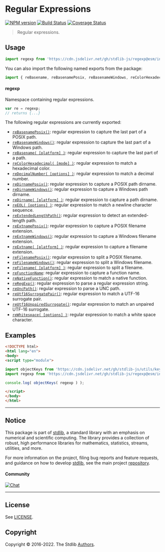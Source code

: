 <!--

@license Apache-2.0

Copyright (c) 2018 The Stdlib Authors.

Licensed under the Apache License, Version 2.0 (the "License");
you may not use this file except in compliance with the License.
You may obtain a copy of the License at

   http://www.apache.org/licenses/LICENSE-2.0

Unless required by applicable law or agreed to in writing, software
distributed under the License is distributed on an "AS IS" BASIS,
WITHOUT WARRANTIES OR CONDITIONS OF ANY KIND, either express or implied.
See the License for the specific language governing permissions and
limitations under the License.

-->

# Regular Expressions

[![NPM version][npm-image]][npm-url] [![Build Status][test-image]][test-url] [![Coverage Status][coverage-image]][coverage-url] <!-- [![dependencies][dependencies-image]][dependencies-url] -->

> Regular expressions.



<section class="usage">

## Usage

```javascript
import regexp from 'https://cdn.jsdelivr.net/gh/stdlib-js/regexp@esm/index.mjs';
```

You can also import the following named exports from the package:

```javascript
import { reBasename, reBasenamePosix, reBasenameWindows, reColorHexadecimal, reDecimalNumber, reDirname, reDirnamePosix, reDirnameWindows, reEOL, reExtendedLengthPath, reExtname, reExtnamePosix, reExtnameWindows, reFilename, reFilenamePosix, reFilenameWindows, reFunctionName, reNativeFunction, reRegExp, reUncPath, reUtf16SurrogatePair, reUtf16UnpairedSurrogate, reWhitespace } from 'https://cdn.jsdelivr.net/gh/stdlib-js/regexp@esm/index.mjs';
```

#### regexp

Namespace containing regular expressions.

```javascript
var re = regexp;
// returns {...}
```

The following regular expressions are currently exported:

<!-- <toc pattern="*"> -->

<div class="namespace-toc">

-   <span class="signature">[`reBasenamePosix()`][@stdlib/regexp/basename-posix]</span><span class="delimiter">: </span><span class="description">regular expression to capture the last part of a POSIX path.</span>
-   <span class="signature">[`reBasenameWindows()`][@stdlib/regexp/basename-windows]</span><span class="delimiter">: </span><span class="description">regular expression to capture the last part of a Windows path.</span>
-   <span class="signature">[`reBasename( [platform] )`][@stdlib/regexp/basename]</span><span class="delimiter">: </span><span class="description">regular expression to capture the last part of a path.</span>
-   <span class="signature">[`reColorHexadecimal( [mode] )`][@stdlib/regexp/color-hexadecimal]</span><span class="delimiter">: </span><span class="description">regular expression to match a hexadecimal color.</span>
-   <span class="signature">[`reDecimalNumber( [options] )`][@stdlib/regexp/decimal-number]</span><span class="delimiter">: </span><span class="description">regular expression to match a decimal number.</span>
-   <span class="signature">[`reDirnamePosix()`][@stdlib/regexp/dirname-posix]</span><span class="delimiter">: </span><span class="description">regular expression to capture a POSIX path dirname.</span>
-   <span class="signature">[`reDirnameWindows()`][@stdlib/regexp/dirname-windows]</span><span class="delimiter">: </span><span class="description">regular expression to capture a Windows path dirname.</span>
-   <span class="signature">[`reDirname( [platform] )`][@stdlib/regexp/dirname]</span><span class="delimiter">: </span><span class="description">regular expression to capture a path dirname.</span>
-   <span class="signature">[`reEOL( [options] )`][@stdlib/regexp/eol]</span><span class="delimiter">: </span><span class="description">regular expression to match a newline character sequence.</span>
-   <span class="signature">[`reExtendedLengthPath()`][@stdlib/regexp/extended-length-path]</span><span class="delimiter">: </span><span class="description">regular expression to detect an extended-length path.</span>
-   <span class="signature">[`reExtnamePosix()`][@stdlib/regexp/extname-posix]</span><span class="delimiter">: </span><span class="description">regular expression to capture a POSIX filename extension.</span>
-   <span class="signature">[`reExtnameWindows()`][@stdlib/regexp/extname-windows]</span><span class="delimiter">: </span><span class="description">regular expression to capture a Windows filename extension.</span>
-   <span class="signature">[`reExtname( [platform] )`][@stdlib/regexp/extname]</span><span class="delimiter">: </span><span class="description">regular expression to capture a filename extension.</span>
-   <span class="signature">[`reFilenamePosix()`][@stdlib/regexp/filename-posix]</span><span class="delimiter">: </span><span class="description">regular expression to split a POSIX filename.</span>
-   <span class="signature">[`reFilenameWindows()`][@stdlib/regexp/filename-windows]</span><span class="delimiter">: </span><span class="description">regular expression to split a Windows filename.</span>
-   <span class="signature">[`reFilename( [platform] )`][@stdlib/regexp/filename]</span><span class="delimiter">: </span><span class="description">regular expression to split a filename.</span>
-   <span class="signature">[`reFunctionName`][@stdlib/regexp/function-name]</span><span class="delimiter">: </span><span class="description">regular expression to capture a function name.</span>
-   <span class="signature">[`reNativeFunction()`][@stdlib/regexp/native-function]</span><span class="delimiter">: </span><span class="description">regular expression to match a native function.</span>
-   <span class="signature">[`reRegExp()`][@stdlib/regexp/regexp]</span><span class="delimiter">: </span><span class="description">regular expression to parse a regular expression string.</span>
-   <span class="signature">[`reUncPath()`][@stdlib/regexp/unc-path]</span><span class="delimiter">: </span><span class="description">regular expression to parse a UNC path.</span>
-   <span class="signature">[`reUtf16SurrogatePair()`][@stdlib/regexp/utf16-surrogate-pair]</span><span class="delimiter">: </span><span class="description">regular expression to match a UTF-16 surrogate pair.</span>
-   <span class="signature">[`reUtf16UnpairedSurrogate()`][@stdlib/regexp/utf16-unpaired-surrogate]</span><span class="delimiter">: </span><span class="description">regular expression to match an unpaired UTF-16 surrogate.</span>
-   <span class="signature">[`reWhitespace( [options] )`][@stdlib/regexp/whitespace]</span><span class="delimiter">: </span><span class="description">regular expression to match a white space character.</span>

</div>

<!-- </toc> -->

<!-- /.usage -->

<section class="examples">

## Examples

<!-- TODO: better examples -->

<!-- eslint no-undef: "error" -->

```html
<!DOCTYPE html>
<html lang="en">
<body>
<script type="module">

import objectKeys from 'https://cdn.jsdelivr.net/gh/stdlib-js/utils/keys@esm/index.mjs';
import regexp from 'https://cdn.jsdelivr.net/gh/stdlib-js/regexp@esm/index.mjs';

console.log( objectKeys( regexp ) );

</script>
</body>
</html>
```

</section>

<!-- /.examples -->

<!-- Section for related `stdlib` packages. Do not manually edit this section, as it is automatically populated. -->

<section class="related">

</section>

<!-- /.related -->

<!-- Section for all links. Make sure to keep an empty line after the `section` element and another before the `/section` close. -->


<section class="main-repo" >

* * *

## Notice

This package is part of [stdlib][stdlib], a standard library with an emphasis on numerical and scientific computing. The library provides a collection of robust, high performance libraries for mathematics, statistics, streams, utilities, and more.

For more information on the project, filing bug reports and feature requests, and guidance on how to develop [stdlib][stdlib], see the main project [repository][stdlib].

#### Community

[![Chat][chat-image]][chat-url]

---

## License

See [LICENSE][stdlib-license].


## Copyright

Copyright &copy; 2016-2022. The Stdlib [Authors][stdlib-authors].

</section>

<!-- /.stdlib -->

<!-- Section for all links. Make sure to keep an empty line after the `section` element and another before the `/section` close. -->

<section class="links">

[npm-image]: http://img.shields.io/npm/v/@stdlib/regexp.svg
[npm-url]: https://npmjs.org/package/@stdlib/regexp

[test-image]: https://github.com/stdlib-js/regexp/actions/workflows/test.yml/badge.svg?branch=main
[test-url]: https://github.com/stdlib-js/regexp/actions/workflows/test.yml?query=branch:main

[coverage-image]: https://img.shields.io/codecov/c/github/stdlib-js/regexp/main.svg
[coverage-url]: https://codecov.io/github/stdlib-js/regexp?branch=main

<!--

[dependencies-image]: https://img.shields.io/david/stdlib-js/regexp.svg
[dependencies-url]: https://david-dm.org/stdlib-js/regexp/main

-->

[chat-image]: https://img.shields.io/gitter/room/stdlib-js/stdlib.svg
[chat-url]: https://gitter.im/stdlib-js/stdlib/

[stdlib]: https://github.com/stdlib-js/stdlib

[stdlib-authors]: https://github.com/stdlib-js/stdlib/graphs/contributors

[umd]: https://github.com/umdjs/umd
[es-module]: https://developer.mozilla.org/en-US/docs/Web/JavaScript/Guide/Modules

[deno-url]: https://github.com/stdlib-js/regexp/tree/deno
[umd-url]: https://github.com/stdlib-js/regexp/tree/umd
[esm-url]: https://github.com/stdlib-js/regexp/tree/esm
[branches-url]: https://github.com/stdlib-js/regexp/blob/main/branches.md

[stdlib-license]: https://raw.githubusercontent.com/stdlib-js/regexp/main/LICENSE

<!-- <toc-links> -->

[@stdlib/regexp/basename-posix]: https://github.com/stdlib-js/regexp/tree/main/basename-posix

[@stdlib/regexp/basename-windows]: https://github.com/stdlib-js/regexp/tree/main/basename-windows

[@stdlib/regexp/basename]: https://github.com/stdlib-js/regexp/tree/main/basename

[@stdlib/regexp/color-hexadecimal]: https://github.com/stdlib-js/regexp/tree/main/color-hexadecimal

[@stdlib/regexp/decimal-number]: https://github.com/stdlib-js/regexp/tree/main/decimal-number

[@stdlib/regexp/dirname-posix]: https://github.com/stdlib-js/regexp/tree/main/dirname-posix

[@stdlib/regexp/dirname-windows]: https://github.com/stdlib-js/regexp/tree/main/dirname-windows

[@stdlib/regexp/dirname]: https://github.com/stdlib-js/regexp/tree/main/dirname

[@stdlib/regexp/eol]: https://github.com/stdlib-js/regexp/tree/main/eol

[@stdlib/regexp/extended-length-path]: https://github.com/stdlib-js/regexp/tree/main/extended-length-path

[@stdlib/regexp/extname-posix]: https://github.com/stdlib-js/regexp/tree/main/extname-posix

[@stdlib/regexp/extname-windows]: https://github.com/stdlib-js/regexp/tree/main/extname-windows

[@stdlib/regexp/extname]: https://github.com/stdlib-js/regexp/tree/main/extname

[@stdlib/regexp/filename-posix]: https://github.com/stdlib-js/regexp/tree/main/filename-posix

[@stdlib/regexp/filename-windows]: https://github.com/stdlib-js/regexp/tree/main/filename-windows

[@stdlib/regexp/filename]: https://github.com/stdlib-js/regexp/tree/main/filename

[@stdlib/regexp/function-name]: https://github.com/stdlib-js/regexp/tree/main/function-name

[@stdlib/regexp/native-function]: https://github.com/stdlib-js/regexp/tree/main/native-function

[@stdlib/regexp/regexp]: https://github.com/stdlib-js/regexp/tree/main/regexp

[@stdlib/regexp/unc-path]: https://github.com/stdlib-js/regexp/tree/main/unc-path

[@stdlib/regexp/utf16-surrogate-pair]: https://github.com/stdlib-js/regexp/tree/main/utf16-surrogate-pair

[@stdlib/regexp/utf16-unpaired-surrogate]: https://github.com/stdlib-js/regexp/tree/main/utf16-unpaired-surrogate

[@stdlib/regexp/whitespace]: https://github.com/stdlib-js/regexp/tree/main/whitespace

<!-- </toc-links> -->

</section>

<!-- /.links -->

